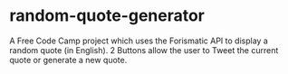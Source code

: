 # random-quote-generator

A Free Code Camp project which uses the Forismatic API to display a random quote (in English).  2 Buttons allow the user to Tweet the current quote or generate a new quote.
